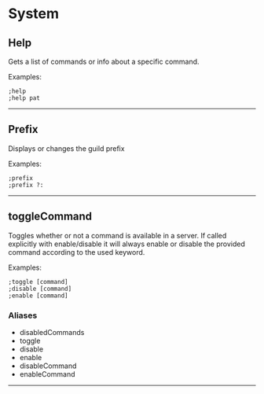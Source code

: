 # System

## Help
Gets a list of commands or info about a specific command.

Examples: 
```
;help
;help pat
```

---

## Prefix
Displays or changes the guild prefix

Examples: 
```
;prefix
;prefix ?:
```

---

## toggleCommand
Toggles whether or not a command is available in a server. If called explicitly with enable/disable it will always enable or disable the provided command according to the used keyword.

Examples: 
```
;toggle [command]
;disable [command]
;enable [command]
```
### Aliases
* disabledCommands
* toggle
* disable
* enable
* disableCommand
* enableCommand

---